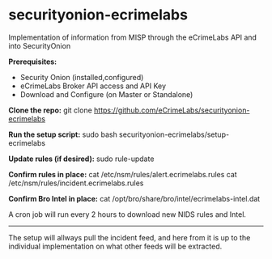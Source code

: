 # securityonion-ecrimelabs
Implementation of information from MISP through the eCrimeLabs API and into SecurityOnion

**Prerequisites:**

- Security Onion (installed,configured)
- eCrimeLabs Broker API access and API Key
- Download and Configure (on Master or Standalone)

**Clone the repo:**
git clone https://github.com/eCrimeLabs/securityonion-ecrimelabs

**Run the setup script:**
sudo bash securityonion-ecrimelabs/setup-ecrimelabs

**Update rules (if desired):**
sudo rule-update

**Confirm rules in place:**
cat /etc/nsm/rules/alert.ecrimelabs.rules
cat /etc/nsm/rules/incident.ecrimelabs.rules

**Confirm Bro Intel in place:**
cat /opt/bro/share/bro/intel/ecrimelabs-intel.dat

A cron job will run every 2 hours to download new NIDS rules and Intel.


------

The setup will allways pull the incident feed, and here from it is up to the individual
implementation on what other feeds will be extracted.
